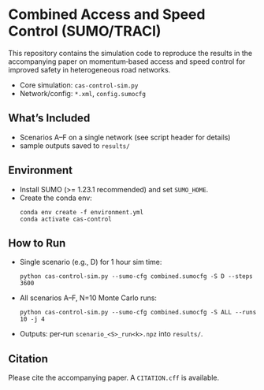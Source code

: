 # Combined Access and Speed Control (SUMO/TRACI)

This repository contains the simulation code to reproduce the results in the accompanying paper on momentum‑based access and speed control for improved safety in heterogeneous road networks.

- Core simulation: `cas-control-sim.py`
- Network/config: `*.xml`, `config.sumocfg`

## What’s Included
- Scenarios A–F on a single network (see script header for details)
- sample outputs saved to `results/`

## Environment
- Install SUMO (>= 1.23.1 recommended) and set `SUMO_HOME`.
- Create the conda env:
  ```
  conda env create -f environment.yml
  conda activate cas-control
  ```

## How to Run
- Single scenario (e.g., D) for 1 hour sim time:
  ```
  python cas-control-sim.py --sumo-cfg combined.sumocfg -S D --steps 3600
  ```
- All scenarios A–F, N=10 Monte Carlo runs:
  ```
  python cas-control-sim.py --sumo-cfg combined.sumocfg -S ALL --runs 10 -j 4
  ```
- Outputs: per‑run `scenario_<S>_run<k>.npz` into `results/`.

## Citation
Please cite the accompanying paper. A `CITATION.cff` is available.
